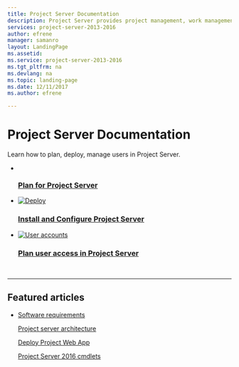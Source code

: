 ```yaml
---
title: Project Server Documentation
description: Project Server provides project management, work management, and portfolio management capabilities for the enterprise. With it, organizations can effectively initiate, select, plan, and deliver projects while tracking time and budget, while also providing extensive reporting capabilities. Learn how to deploy, configure, and manage Project Server with this content set.
services: project-server-2013-2016
author: efrene
manager: samanro
layout: LandingPage
ms.assetid: 
ms.service: project-server-2013-2016
ms.tgt_pltfrm: na
ms.devlang: na
ms.topic: landing-page
ms.date: 12/11/2017
ms.author: efrene

---
```

# Project Server Documentation

Learn how to plan, deploy, manage users in Project Server.

<ul class="panelContent cardsFTitle">
    <li>
        <a href="/Project/plan-for-project-server-2016">
        <div class="cardSize">
            <div class="cardPadding">
                <div class="card">
                    <div class="cardImageOuter">
                        <div class="cardImage">
                            <img src="https://docs.microsoft.com/en-us/office/media/icons/tasks-blue.svg" alt="" />
                        </div>
                    </div>
                    <div class="cardText">
                        <h3>Plan for Project Server</h3>
                    </div>
                </div>
            </div>
        </div>
        </a>
    </li>
    <li>
        <a href="/Project/install-and-configure-for-project-server-2016">
        <div class="cardSize">
            <div class="cardPadding">
                <div class="card">
                    <div class="cardImageOuter">
                        <div class="cardImage">
                            <img src="https://docs.microsoft.com/en-us/office/media/icons/deploy-blue.svg" alt="Deploy" />
                        </div>
                    </div>
                    <div class="cardText">
                        <h3>Install and Configure Project Server </h3>
                    </div>
                </div>
            </div>
        </div>
        </a>
    </li>
    <li>
        <a href="/Project/plan-user-access-in-project-server">
        <div class="cardSize">
            <div class="cardPadding">
                <div class="card">
                    <div class="cardImageOuter">
                        <div class="cardImage">
                            <img src="https://docs.microsoft.com/en-us/office/media/icons/user-accounts.svg" alt="User accounts" />
                        </div>
                    </div>
                    <div class="cardText">
                        <h3>Plan user access in Project Server</h3>
                    </div>
                </div>
            </div>
        </div>
        </a>
    </li><br/></ul>

---

<h2>Featured articles</h2>
<ul class="panelContent cardsW">
    <li>
        <div class="cardSize">
            <div class="cardPadding">
                <div class="card">
                    <div class="cardText">
                        <p><a href="/Project/software-requirements-for-project-server-2016">Software requirements</a></p><p><a href="/Project/project-server-2016-architecture">Project server architecture</a></p><p><a href="/Project/deploy-project-web-app-0">Deploy Project Web App</a></p><p><a href="/Project/windows-powershell-for-project-server-2016-cmdlet-reference">Project Server 2016 cmdlets</a></p>
                    </div>
                </div>
            </div>
        </div>
    </li>
</ul>